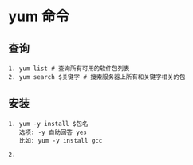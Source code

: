 # yum 命令
## 查询
    1. yum list # 查询所有可用的软件包列表
    2. yum search $关键字 # 搜索服务器上所有和关键字相关的包
## 安装
    1. yum -y install $包名
       选项: -y 自助回答 yes
       比如: yum -y install gcc
       
    2. 